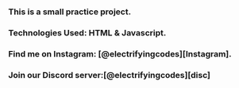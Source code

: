 ### This is a small practice project.

### Technologies Used: HTML & Javascript.

### Find me on Instagram: [@electrifyingcodes][Instagram].
### Join our Discord server:[@electrifyingcodes][disc]

[Instgram]: https://www.instagram.com/electrifying_codes
[discord]: https://discord.com/in